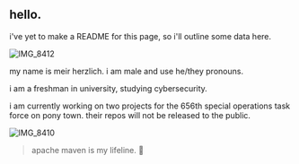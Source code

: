 ## hello.

i've yet to make a README for this page, so i'll outline some data here.

![IMG_8412](https://github.com/user-attachments/assets/4303bc95-98c9-4927-a826-f7602327d2ba)

my name is meir herzlich. i am male and use he/they pronouns.

i am a freshman in university, studying cybersecurity.

i am currently working on two projects for the 656th special operations task force on pony town. their repos will not be released to the public.

![IMG_8410](https://github.com/user-attachments/assets/0cc7c29d-1d25-456c-807b-c06f4b3ca98e)

> apache maven is my lifeline. 💭


<!--
**modularmania/modularmania** is a ✨ _special_ ✨ repository because its `README.md` (this file) appears on your GitHub profile.

Here are some ideas to get you started:

- 🔭 I’m currently working on ...
- 🌱 I’m currently learning ...
- 👯 I’m looking to collaborate on ...
- 🤔 I’m looking for help with ...
- 💬 Ask me about ...
- 📫 How to reach me: ...
- 😄 Pronouns: ...
- ⚡ Fun fact: ...
-->

